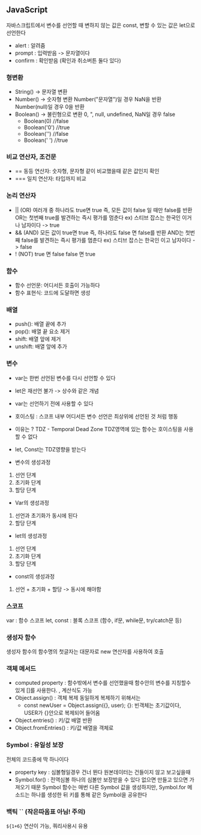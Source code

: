 
## JavaScript
자바스크립트에서 변수를 선언할 때 변하지 않는 값은 const, 변할 수 있는 값은 let으로 선언한다

* alert : 알려줌
* prompt : 입력받음 -> 문자열이다
* confirm : 확인받음 (확인과 취소버튼 둘다 있다)

### 형변환
* String() -> 문자열 변환
* Number() -> 숫자형 변환
    Number("문자열")일 경우 NaN을 반환
    Number(null)일 경우 0을 반환
* Boolean() -> 불린형으로 변환
    0, ", null, undefined, NaN일 경우 false
    * Boolean(0) //false
    * Boolean('0') //true
    * Boolean('') //false
    * Boolean(' ') //true

### 비교 연산자, 조건문
* == 동등 연산자: 숫자형, 문자형 같이 비교했을때 같은 값인지 확인
* === 일치 연산자: 타입까지 비교
### 논리 연산자 
* || (OR)
여러개 중 하나라도 true면 true
즉, 모든 값이 false 일 때만 false를 반환 
OR는 첫번째 true를 발견하는 즉시 평가를 멈춘다
ex) 스티브 잡스는 한국인 이거나 남자이다 -> true
* && (AND)
모든 값이 true면 true
즉, 하나라도 false 면 false를 반환
AND는 첫번째 false를 발견하는 즉시 평가를 멈춘다
ex) 스티브 잡스는 한국인 이고 남자이다 -> false
* ! (NOT)
true 면 false
false 면 true

### 함수
* 함수 선언문: 어디서든 호출이 가능하다
* 함수 표현식: 코드에 도달하면 생성

### 배열
* push(): 배열 끝에 추가
* pop(): 배열 끝 요소 제거
* shift: 배열 앞에 제거
* unshift: 배열 앞에 추가

### 변수
* var는 한번 선언된 변수를 다시 선언할 수 있다
* let은 재선언 불가 -> 상수와 같은 개념
* var는 선언하기 전에 사용할 수 있다

* 호이스팅 : 스코프 내부 어디서든 변수 선언은 최상위에 선언된 것 처럼 행동
* 이유는 ? TDZ - Temporal Dead Zone
    TDZ영역에 있는 함수는 호이스팅을 사용할 수 없다
* let, Const는 TDZ영향을 받는다

* 변수의 생성과정
1. 선언 단계
2. 초기화 단계
3. 할당 단계

* Var의 생성과정
1. 선언과 초기화가 동시에 된다
2. 할당 단계

* let의 생성과정
1. 선언 단계
2. 초기화 단계
3. 할당 단계

* const의 생성과정
1. 선언 + 초기화 + 할당 -> 동시에 해야함


### 스코프
var : 함수 스코프
let, const : 블록 스코프 (함수, if문, while문, try/catch문 등)

### 생성자 함수
생성자 함수의 함수명의 첫글자는 대문자로 
new 연산자를 사용하여 호출

### 객체 메서드
* computed property : 함수밖에서 변수를 선언했을때 함수안의 변수를 지칭할수 있게 []를 사용한다. , 계산식도 가능
* Object.assign() : 객체 복제
    동일하게 복제하기 위해서는
    * const newUser = Object.assign({}, user);
         {}: 빈객체는 초기값이다, USER가 {}안으로 복제되어 들어옴  
* Object.entries() : 키/값 배열 반환
* Object.fromEntries() : 키/값 배열을 객체로

### Symbol : 유일성 보장
전체의 코드중에 딱 하나이다 
* property key : 심볼형일경우 건너 뛴다
원본데이터는 건들이지 않고 보고싶을때 
* Symbol.for() : 전역심볼
하나의 심볼만 보장받을 수 있다
없으면 만들고 있으면 가져오기 때문
Symbol 함수는 매번 다른 Symbol 값을 생성하지만, 
Symbol.for 메소드는 하나를 생성한 뒤 키를 통해 같은 Symbol을 공유한다


### 백틱 `` (작은따옴표 아님! 주의)
`${1+6}` 연산이 가능, 쿼리사용시 유용



